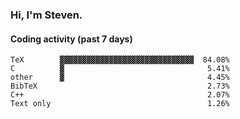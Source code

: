 ### Hi, I'm Steven.

#### Coding activity (past 7 days)
```
TeX        ▓▓▓▓▓▓▓▓▓▓▓▓▓▓▓▓▓▓▓▓▓▓▓▓▓▓▓▓▓▓  84.08%
C          ▓                                5.41%
other      ▓                                4.45%
BibTeX                                      2.73%
C++                                         2.07%
Text only                                   1.26%
```
